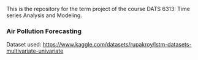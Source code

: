 This is the repository for the term project of the course DATS 6313: Time series Analysis and Modeling.

### Air Pollution Forecasting

Dataset used: https://www.kaggle.com/datasets/rupakroy/lstm-datasets-multivariate-univariate
